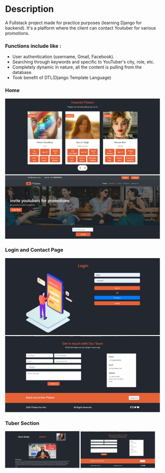 # Description 

A Fullstack project made for practice purposes (learning Django for backend).
It's a  platform where the client can contact Youtuber for various promotions.


### Functions include like : 

*  User authentication (username, Gmail, Facebook).
*  Searching through keywords and specific to YouTuber's city, role, etc.
*  Completely dynamic in nature, all the content is pulling from the database.
*  Took benefit of DTL(Django Template Language)


### Home
<img src = "images/featured.png"> 

<img src = "images/home.png" >  

### Login and Contact Page 

<img src = "images/login.png"> 
<img src = "images/contact.png">

### Tuber Section   

<img src = "images/tuber_des.png" width =48% height = 40%>   <img src = "images/contact.png" width =48% height = 40%>

